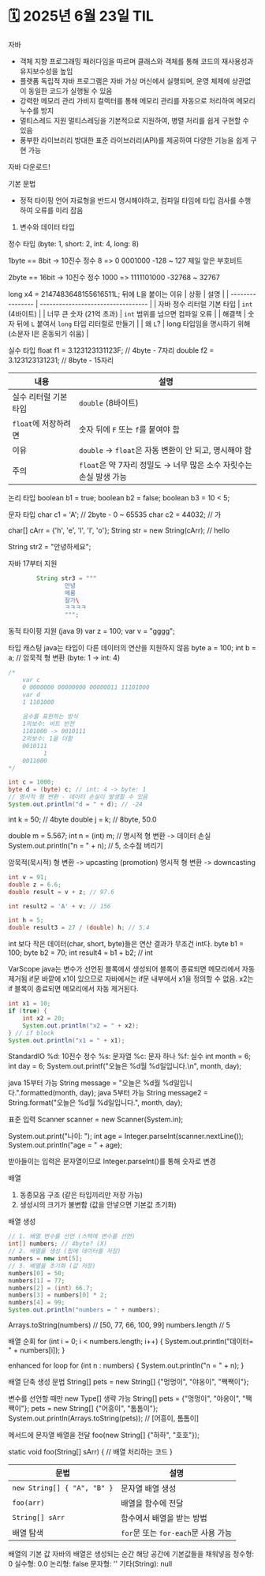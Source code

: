 # 🗓️ 2025년 6월 23일 TIL


자바
- 객체 지향 프로그래밍 패러다임을 따르며
    클래스와 객체를 통해 코드의 재사용성과 유지보수성을 높임
- 플랫폼 독립적
  자바 프로그램은 자바 가상 머신에서 실행되며, 운영 체제에 상관없이
  동일한 코드가 실행될 수 있음
- 강력한 메모리 관리
  가비지 컬렉터를 통해 메모리 관리를 자동으로 처리하여 메모리 누수를 방지
- 멀티스레드 지원
  멀티스레딩을 기본적으로 지원하여, 병렬 처리를 쉽게 구현할 수 있음
- 풍부한 라이브러리
  방대한 표준 라이브러리(API)를 제공하여 다양한 기능을 쉽게 구현 가능


자바 다운로드!


기본 문법
- 정적 타이핑 언어
  자료형을 반드시 명시해야하고, 컴파일 타임에 타입 검사를 수행하여 오류를 미리 잡음

1. 변수와 데이터 타입

정수 타입 (byte: 1, short: 2, int: 4, long: 8)

1byte == 8bit -> 10진수 정수 8 => 0 0001000
-128 ~ 127
제일 앞은 부호비트

2byte == 16bit -> 10진수 정수 1000 => 1111101000
-32768 ~ 32767

long x4 = 2147483648155616511L;
뒤에 L을 붙이는 이유
| 상황               | 설명                                 |
| ---------------- | ---------------------------------- |
| 자바 정수 리터럴 기본 타입  | `int` (4바이트)                       |
| 너무 큰 숫자 (21억 초과) | `int` 범위를 넘으면 컴파일 오류               |
| 해결책              | 숫자 뒤에 `L` 붙여서 `long` 타입 리터럴로 만들기   |
| 왜 `L`?           | long 타입임을 명시하기 위해 (소문자 l은 혼동되기 쉬움) |


실수 타입
float f1 = 3.123123131123F;     // 4byte - 7자리
double f2 = 3.123123131231;     // 8byte - 15자리

| 내용             | 설명                                          |
| -------------- | ------------------------------------------- |
| 실수 리터럴 기본 타입   | `double` (8바이트)                             |
| `float`에 저장하려면 | 숫자 뒤에 `F` 또는 `f`를 붙여야 함                     |
| 이유             | `double` → `float`은 자동 변환이 안 되고, 명시해야 함     |
| 주의             | `float`은 약 7자리 정밀도 → 너무 많은 소수 자릿수는 손실 발생 가능 |


논리 타입
boolean b1 = true;
boolean b2 = false;
boolean b3 = 10 < 5;

문자 타입
char c1 = 'A';      // 2byte - 0 ~ 65535
char c2 = 44032;    // 가


char[] cArr = {'h', 'e', 'l', 'l', 'o'};
String str = new String(cArr);    // hello

String str2 = "안녕하세요";

자바 17부터 지원
```java
        String str3 = """
                안녕
                메롱
                잘가\
                ㅋㅋㅋㅋ
                """;
```

동적 타이핑 지원 (java 9)
var z = 100;
var v = "gggg";





타입 캐스팅
java는 타입이 다른 데이터의 연산을 지원하지 않음
byte a = 100;
int b = a; // 암묵적 형 변환 (byte: 1 -> int: 4)


```java
/*
    var c
    0 0000000 00000000 00000011 11101000
    var d
    1 1101000
    
    음수를 표현하는 방식
    1의보수: 비트 반전
    1101000 -> 0010111
    2의보수: 1을 더함
    0010111
          1
    0011000
*/

int c = 1000;
byte d = (byte) c; // int: 4 -> byte: 1
// 명시적 형 변환 - 데이터 손실이 발생할 수 있음
System.out.println("d = " + d); // -24
```

int k = 50;   // 4byte
double j = k; // 8byte, 50.0

double m = 5.567;
int n = (int) m; // 명시적 형 변환 -> 데이터 손실
System.out.println("n = " + n); // 5, 소수점 버리기


암묵적(묵시적) 형 변환 -> upcasting (promotion)
명시적 형 변환 -> downcasting


```java
int v = 91;
double z = 6.6;
double result = v + z; // 97.6

int result2 = 'A' + v; // 156

int h = 5;
double result3 = 27 / (double) h; // 5.4
```


int 보다 작은 데이터(char, short, byte)들은 연산 결과가 무조건 int다.
byte b1 = 100;
byte b2 = 70;
int result4 = b1 + b2; // int



VarScope
java는 변수가 선언된 블록에서 생성되어
블록이 종료되면 메모리에서 자동 제거됨
if문 바깥에 x1이 있으므로 자바에서는 if문 내부에서 x1을 정의할 수 없음.
x2는 if 블록이 종료되면 메모리에서 자동 제거된다.
```java
int x1 = 10;
if (true) {
    int x2 = 20;
    System.out.println("x2 = " + x2);
} // if block
System.out.println("x1 = " + x1);
```

StandardIO
%d: 10진수 정수
%s: 문자열
%c: 문자 하나
%f: 실수
int month = 6;
int day = 6;
System.out.printf("오늘은 %d월 %d일입니다.\n", month, day);


java 15부터 가능
String message = "오늘은 %d월 %d일입니다.".formatted(month, day);
java 5부터 가능
String message2 = String.format("오늘은 %d월 %d일입니다.", month, day);

표준 입력
Scanner scanner = new Scanner(System.in);

System.out.print("나이: ");
int age = Integer.parseInt(scanner.nextLine());
System.out.println("age = " + age);

받아들이는 입력은 문자열이므로 Integer.parseInt()를 통해 숫자로 변경



배열
1. 동종모음 구조 (같은 타입끼리만 저장 가능)
2. 생성시의 크기가 불변함 (값을 안넣으면 기본값 초기화)

배열 생성
```java
// 1. 배열 변수를 선언 (스택에 변수를 선언)
int[] numbers; // 4byte? (X)
// 2. 배열을 생성 (힙에 데이터를 저장)
numbers = new int[5];
// 3. 배열을 초기화 (값 저장)
numbers[0] = 50;
numbers[1] = 77;
numbers[2] = (int) 66.7;
numbers[3] = numbers[0] * 2;
numbers[4] = 99;
System.out.println("numbers = " + numbers);
```

Arrays.toString(numbers) // [50, 77, 66, 100, 99]
numbers.length           //  5


배열 순회
for (int i = 0; i < numbers.length; i++) {
    System.out.println("데이터= " + numbers[i]);
}

enhanced for loop
for (int n : numbers) {
    System.out.println("n = " + n);
}

배열 단축 생성 문법
String[] pets = new String[] {"멍멍이", "야옹이", "짹짹이"};

변수를 선언할 때만 new Type[] 생략 가능
String[] pets = {"멍멍이", "야옹이", "짹짹이"};
pets = new String[] {"어흥이", "톰톰이"};
System.out.println(Arrays.toString(pets)); // [어흥이, 톰톰이]



메서드에 문자열 배열을 전달
foo(new String[] {"하하", "호호"});

static void foo(String[] sArr) {
// 배열 처리하는 코드
}

| 문법                          | 설명                          |
| --------------------------- | --------------------------- |
| `new String[] { "A", "B" }` | 문자열 배열 생성                   |
| `foo(arr)`                  | 배열을 함수에 전달                  |
| `String[] sArr`             | 함수에서 배열을 받는 방법              |
| 배열 탐색                       | `for`문 또는 `for-each`문 사용 가능 |


배열의 기본 값
자바의 배열은 생성되는 순간 해당 공간에 기본값들을 채워넣음
정수형: 0
실수형: 0.0
논리형: false
문자형: ''
기타(String): null

